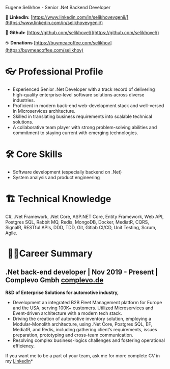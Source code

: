 Eugene Selikhov - Senior .Net Backend Developer

💼 **LinkedIn:** [https://www.linkedin.com/in/selikhovevgenii/](https://www.linkedin.com/in/selikhovevgenii/)

🐙 **Github:** [https://github.com/selikhovel/](https://github.com/selikhovel/)

☕ **Donations** [https://buymeacoffee.com/selikhov](https://buymeacoffee.com/selikhov)
# 👓 Professional Profile
* Experienced Senior .Net Developer with a track record of delivering high-quality enterprise-level software solutions across diverse industries. 
* Proficient in modern back-end web-development stack and well-versed in Microservices architecture.
* Skilled in translating business requirements into scalable technical solutions. 
* A collaborative team player with strong problem-solving abilities and commitment to staying current with emerging technologies.

# 🛠 Core Skills
- Software development (especially backend on .Net)
- System analysis and product engineering

# 🏗️ Technical Knowledge
C#, .Net Framework, .Net Core, ASP.NET Core, Entity Framework, Web API, Postgres SQL, Rabbit MQ, Redis, MongoDB,
Docker, MediatR, CQRS, SignalR, RESTful APIs, DDD, TDD, Git, Gitlab CI/CD, Unit Testing, Scrum, Agile.

#  👨‍💻Career Summary
## .Net back-end developer | Nov 2019 - Present | Complevo Gmbh [complevo.de](https://complevo.de/)

**R&D of Enterprise Solutions for automotive industry,**
* Development an integrated B2B Fleet Management platform for Europe and the USA, serving 100K+ customers. Utilized Microservices and Event-driven architecture with a modern tech stack.
* Driving the creation of automotive inventory solution, employing a Modular-Monolith architecture, using .Net Core, Postgres SQL, EF, MediatR, and Redis, including gathering client’s requirements, issues preparation, prototyping and cross-team communication.
* Resolving complex business-logics challenges and fostering operational efficiency.


If you want me to be a part of your team, ask me for more complete CV in my [LinkedIn](https://www.linkedin.com/in/selikhovevgenii/)*
